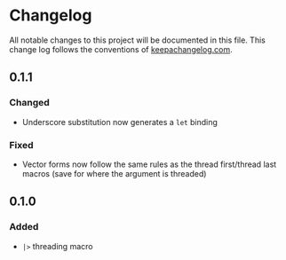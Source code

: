 # Changelog
All notable changes to this project will be documented in this file. This change log follows the conventions of [keepachangelog.com](http://keepachangelog.com/).

## 0.1.1
### Changed

* Underscore substitution now generates a `let` binding


### Fixed

* Vector forms now follow the same rules as the thread first/thread last macros (save for where the argument is threaded)

## 0.1.0
### Added

* `|>` threading macro
